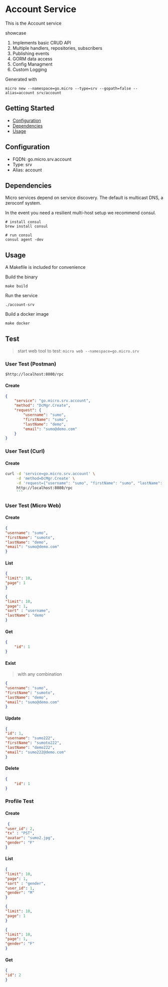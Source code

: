# Account Service

This is the Account service

showcase

1. Implements basic CRUD API
2. Multiple handlers, repositories, subscribers  
3. Publishing events
4. GORM data access
5. Config Managment
6. Custom Logging

Generated with

```
micro new --namespace=go.micro --type=srv --gopath=false --alias=account srv/account
```

## Getting Started

- [Configuration](#configuration)
- [Dependencies](#dependencies)
- [Usage](#usage)

## Configuration

- FQDN: go.micro.srv.account
- Type: srv
- Alias: account

## Dependencies

Micro services depend on service discovery. The default is multicast DNS, a zeroconf system.

In the event you need a resilient multi-host setup we recommend consul.

```
# install consul
brew install consul

# run consul
consul agent -dev
```

## Usage

A Makefile is included for convenience

Build the binary

```
make build
```

Run the service
```
./account-srv
```

Build a docker image
```
make docker
```

## Test

> start web tool to test:  `micro web --namespace=go.micro.srv`

### User Test (Postman)

```
$http://localhost:8080/rpc
```

#### Create

```json
{
    "service": "go.micro.srv.account",
    "method": "DcMgr.Create",
    "request": {
        "username": "sumo",
        "firstName": "sumo",
        "lastName": "demo",
        "email": "sumo@demo.com"
    }
}
```

### User Test (Curl)

#### Create

```bash
curl -d 'service=go.micro.srv.account' \
     -d 'method=DcMgr.Create' \
     -d 'request={"username": "sumo", "firstName": "sumo", "lastName": "demo", "email": "sumo@demo.com"}' \
     http://localhost:8080/rpc
     ```
```

### User Test (Micro Web)

#### Create

```json
{
"username": "sumo",
"firstName": "sumoto",
"lastName": "demo",
"email": "sumo@demo.com"
}
```

#### List

```json
{
"limit": 10,
"page": 1
}
```

```json
{
"limit": 10,
"page": 1,
"sort" : "username",
"lastName": "demo"
}
```

#### Get

```json
{
    "id": 1
}
```

#### Exist

>with any combination

```json
{
"username": "sumo",
"firstName": "sumoto",
"lastName": "demo",
"email": "sumo@demo.com"
}
```

#### Update

```json
{
"id": 1,
"username": "sumo222",
"firstName": "sumoto222",
"lastName": "demo222",
"email": "sumo222@demo.com"
}
```

#### Delete

```json
{
    "id": 1
}
```

### Profile Test

#### Create

```json
 {
"user_id": 2,
"tx" : "PST",
"avatar": "sumo2.jpg",
"gender": "F"
}
```

#### List

```json
{
"limit": 10,
"page": 1,
"sort" : "gender",
"user_id": 1,
"gender": "M"
}
```
```json
{
"limit": 10,
"page": 1
}
```
```json
{
"limit": 10,
"page": 1,
"gender": "F"
}
```

#### Get

```json
{
"id": 2
}
```
